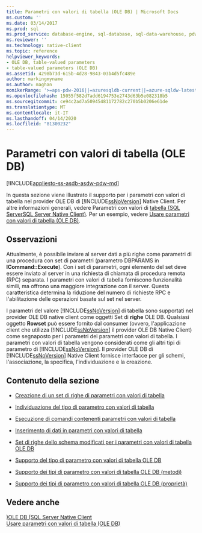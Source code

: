 ```yaml
---
title: Parametri con valori di tabella (OLE DB) | Microsoft Docs
ms.custom: ''
ms.date: 03/14/2017
ms.prod: sql
ms.prod_service: database-engine, sql-database, sql-data-warehouse, pdw
ms.reviewer: ''
ms.technology: native-client
ms.topic: reference
helpviewer_keywords:
- OLE DB, table-valued parameters
- table-valued parameters (OLE DB)
ms.assetid: 4298b73d-615b-4d28-9843-03b4d5fc489e
author: markingmyname
ms.author: maghan
monikerRange: '>=aps-pdw-2016||=azuresqldb-current||=azure-sqldw-latest||>=sql-server-2016||=sqlallproducts-allversions||>=sql-server-linux-2017||=azuresqldb-mi-current'
ms.openlocfilehash: 15055f582d7add6194753e2743d63b5e082318b5
ms.sourcegitcommit: ce94c2ad7a50945481172782c270b5b0206e61de
ms.translationtype: MT
ms.contentlocale: it-IT
ms.lasthandoff: 04/14/2020
ms.locfileid: "81300232"
---
```

# <a name="table-valued-parameters-ole-db"></a>Parametri con valori di tabella (OLE DB)
[!INCLUDE[appliesto-ss-asdb-asdw-pdw-md](../../includes/appliesto-ss-asdb-asdw-pdw-md.md)]

  In questa sezione viene illustrato il supporto per i parametri con valori di tabella nel provider OLE DB di [!INCLUDE[ssNoVersion](../../includes/ssnoversion-md.md)] Native Client. Per altre informazioni generali, vedere Parametri con valori di [tabella &#40;SQL ServerSQL Server Native Client&#41;](../../relational-databases/native-client/features/table-valued-parameters-sql-server-native-client.md). Per un esempio, vedere [Usare parametri con valori di tabella &#40;OLE DB&#41;](../../relational-databases/native-client-ole-db-how-to/use-table-valued-parameters-ole-db.md).  
  
## <a name="remarks"></a>Osservazioni  
 Attualmente, è possibile inviare al server dati a più righe come parametri di una procedura con set di parametri (parametro DBPARAMS in **ICommand::Execute**). Con i set di parametri, ogni elemento del set deve essere inviato al server in una richiesta di chiamata di procedura remota (RPC) separata. I parametri con valori di tabella forniscono funzionalità simili, ma offrono una maggiore integrazione con il server. Questa caratteristica determina la riduzione del numero di richieste RPC e l'abilitazione delle operazioni basate sul set nel server.  
  
 I parametri del valore [!INCLUDE[ssNoVersion](../../includes/ssnoversion-md.md)] di tabella sono supportati nel provider OLE DB native client come oggetti Set di **righe** OLE DB. Qualsiasi oggetto **Rowset** può essere fornito dal consumer (ovvero, l'applicazione client che utilizza [!INCLUDE[ssNoVersion](../../includes/ssnoversion-md.md)] il provider OLE DB Native Client) come segnaposto per i parametri dei parametri con valori di tabella. I parametri con valori di tabella vengono considerati come gli altri tipi di parametro di [!INCLUDE[ssNoVersion](../../includes/ssnoversion-md.md)]. Il provider OLE DB di [!INCLUDE[ssNoVersion](../../includes/ssnoversion-md.md)] Native Client fornisce interfacce per gli schemi, l'associazione, la specifica, l'individuazione e la creazione.  
  
## <a name="in-this-section"></a>Contenuto della sezione  
  
-   [Creazione di un set di righe di parametri con valori di tabella](../../relational-databases/native-client-ole-db-table-valued-parameters/table-valued-parameter-rowset-creation.md)  
  
-   [Individuazione del tipo di parametro con valori di tabella](../../relational-databases/native-client-ole-db-table-valued-parameters/table-valued-parameter-type-discovery.md)  
  
-   [Esecuzione di comandi contenenti parametri con valori di tabella](../../relational-databases/native-client-ole-db-table-valued-parameters/executing-commands-containing-table-valued-parameters.md)  
  
-   [Inserimento di dati in parametri con valori di tabella](../../relational-databases/native-client-ole-db-table-valued-parameters/inserting-data-into-table-valued-parameters.md)  
  
-   [Set di righe dello schema modificati per i parametri con valori di tabella OLE DB](../../relational-databases/native-client-ole-db-table-valued-parameters/schema-rowsets-changed-for-ole-db-table-valued-parameters.md)  
  
-   [Supporto del tipo di parametro con valori di tabella OLE DB](../../relational-databases/native-client-ole-db-table-valued-parameters/ole-db-table-valued-parameter-type-support.md)  
  
-   [Supporto dei tipi di parametro con valori di tabella OLE DB &#40;metodi&#41;](../../relational-databases/native-client-ole-db-table-valued-parameters/ole-db-table-valued-parameter-type-support-methods.md)  
  
-   [Supporto dei tipi di parametro con valori di tabella OLE DB &#40;proprietà&#41;](../../relational-databases/native-client-ole-db-table-valued-parameters/ole-db-table-valued-parameter-type-support-properties.md)  
  
## <a name="see-also"></a>Vedere anche  
 [&#41;OLE DB &#40;SQL Server Native Client](../../relational-databases/native-client/ole-db/sql-server-native-client-ole-db.md)   
 [Usare parametri con valori di tabella &#40;OLE DB&#41;](../../relational-databases/native-client-ole-db-how-to/use-table-valued-parameters-ole-db.md)  
  
  

